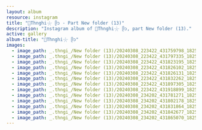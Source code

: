 ```yaml
---
layout: album
resource: instagram
title: "🐚Thnghi𓇼 ᥫ᭡ - Part New folder (13)"
description: "Instagram album of 🐚Thnghi𓇼 ᥫ᭡, part New folder (13)."
active: gallery
album-title: "🐚Thnghi𓇼 ᥫ᭡"
images:
  - image_path: _.thngi_/New folder (13)/20240308_223422_431759798_18253998283233157_910282513000285094_n.jpg
  - image_path: _.thngi_/New folder (13)/20240308_223422_431797335_18253998331233157_1833131275832978439_n.jpg
  - image_path: _.thngi_/New folder (13)/20240308_223422_431823195_18253998274233157_2730945004217799081_n.jpg
  - image_path: _.thngi_/New folder (13)/20240308_223422_431826102_18253998292233157_1818395308588528328_n.jpg
  - image_path: _.thngi_/New folder (13)/20240308_223422_431826131_18253998343233157_2641976717287291147_n.jpg
  - image_path: _.thngi_/New folder (13)/20240308_223422_431832262_18253998322233157_3466801612198881794_n.jpg
  - image_path: _.thngi_/New folder (13)/20240308_223422_431897305_18253998301233157_5142389020580530477_n.jpg
  - image_path: _.thngi_/New folder (13)/20240308_223422_431918899_18253998313233157_7193726535941057776_n.jpg
  - image_path: _.thngi_/New folder (13)/20240308_234202_431781271_18254007496233157_7106086377326755160_n.jpg
  - image_path: _.thngi_/New folder (13)/20240308_234202_431802178_18254007490233157_89518172928934276_n.jpg
  - image_path: _.thngi_/New folder (13)/20240308_234202_431831864_18254007457233157_1253181391721170170_n.jpg
  - image_path: _.thngi_/New folder (13)/20240308_234202_431842677_18254007481233157_920844623375948686_n.jpg
  - image_path: _.thngi_/New folder (13)/20240308_234202_431865070_18254007493233157_4111175572532612906_n.jpg
---
```

